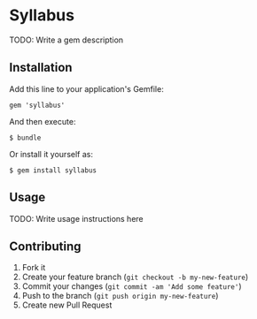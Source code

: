 # Syllabus

TODO: Write a gem description

## Installation

Add this line to your application's Gemfile:

    gem 'syllabus'

And then execute:

    $ bundle

Or install it yourself as:

    $ gem install syllabus

## Usage

TODO: Write usage instructions here

## Contributing

1. Fork it
2. Create your feature branch (`git checkout -b my-new-feature`)
3. Commit your changes (`git commit -am 'Add some feature'`)
4. Push to the branch (`git push origin my-new-feature`)
5. Create new Pull Request
